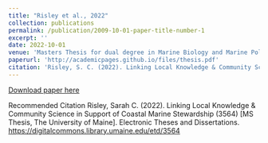 ```yaml
---
title: "Risley et al., 2022"
collection: publications
permalink: /publication/2009-10-01-paper-title-number-1
excerpt: ''
date: 2022-10-01
venue: 'Masters Thesis for dual degree in Marine Biology and Marine Policy'
paperurl: 'http://academicpages.github.io/files/thesis.pdf'
citation: 'Risley, S. C. (2022). Linking Local Knowledge & Community Science in Support of Coastal Marine Stewardship (3564) [MS Thesis, The University of Maine]. Electronic Theses and Dissertations. https://digitalcommons.library.umaine.edu/etd/3564'
---
```



[Download paper here]((https://digitalcommons.library.umaine.edu/etd/3564))

Recommended Citation
Risley, Sarah C. (2022). Linking Local Knowledge & Community Science in Support of Coastal Marine Stewardship (3564) [MS Thesis, The University of Maine]. Electronic Theses and Dissertations. https://digitalcommons.library.umaine.edu/etd/3564
